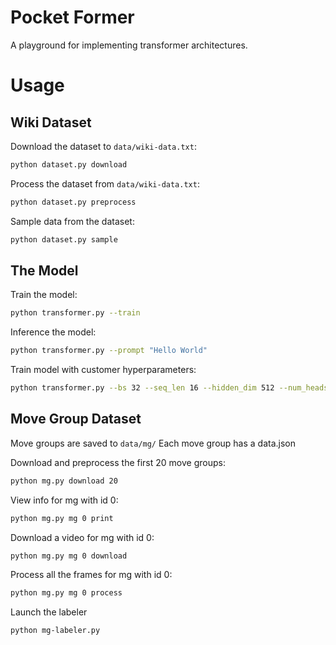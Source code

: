 # Pocket Former

A playground for implementing transformer architectures.

# Usage


## Wiki Dataset

Download the dataset to `data/wiki-data.txt`:
```bash
python dataset.py download
```

Process the dataset from `data/wiki-data.txt`:
```bash
python dataset.py preprocess
```

Sample data from the dataset:
```bash
python dataset.py sample
```

## The Model

Train the model:
```bash
python transformer.py --train
```

Inference the model:
```bash
python transformer.py --prompt "Hello World"
```

Train model with customer hyperparameters:
```bash
python transformer.py --bs 32 --seq_len 16 --hidden_dim 512 --num_heads 8  --train
```

## Move Group Dataset

Move groups are saved to `data/mg/`
Each move group has a data.json

Download and preprocess the first 20 move groups:
```bash
python mg.py download 20
```

View info for mg with id 0:
```bash
python mg.py mg 0 print
```

Download a video for mg with id 0:
```bash
python mg.py mg 0 download
```

Process all the frames for mg with id 0:
```bash
python mg.py mg 0 process
```

Launch the labeler
```bash
python mg-labeler.py
```
